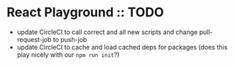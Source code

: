 React Playground :: TODO
===

 - update CircleCI to call correct and all new scripts and change pull-request-job to push-job
 - update CircleCI to cache and load cached deps for packages (does this play nicely with our ``npm run init``?)
